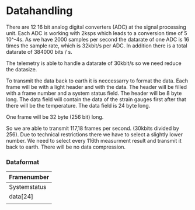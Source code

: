 # Datahandling

There are 12 16 bit analog digital converters (ADC) at the signal processing unit. 
Each ADC is working with 2ksps which leads to a conversion time of 5 10^-4s. As we have 2000 samples per second the datarate of one ADC is 16 times the sample rate, which is 32kbit/s per ADC. In addition there is a total datarate of 384000 bits / s. 

The telemetry is able to handle a datarate of 30kbit/s so we need reduce the datasize. 

To transmit the data back to earth it is neccessarry to format the data. Each frame will be with a light header and with the data. The header will be filled with a frame number and a system status field. The header will be 8 byte long. The data field will contain the data of the strain gauges first after that there will be the temperature. The data field is 24 byte long. 

One frame will be 32 byte (256 bit) long. 

So we are able to transmit 117,18 frames per second. (30kbits divided by 256). Due to technical restrictions there we have to select a slightly lower number. We need to select every 116th measurment result and transmit it back to earth. There will be no data compression. 



### Dataformat
| Framenumber  |
| ------------ |
| Systemstatus |
| data[24]     |
|              |

